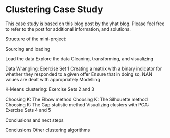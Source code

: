 # Clustering Case Study

This case study is based on this blog post by the yhat blog. Please feel free to refer to the post for additional information, and solutions.

Structure of the mini-project:

Sourcing and loading

Load the data
Explore the data
Cleaning, transforming, and visualizing

Data Wrangling: Exercise Set 1
Creating a matrix with a binary indicator for whether they responded to a given offer
Ensure that in doing so, NAN values are dealt with appropriately
Modelling

K-Means clustering: Exercise Sets 2 and 3

Choosing K: The Elbow method
Choosing K: The Silhouette method
Choosing K: The Gap statistic method
Visualizing clusters with PCA: Exercise Sets 4 and 5

Conclusions and next steps

Conclusions
Other clustering algorithms 
